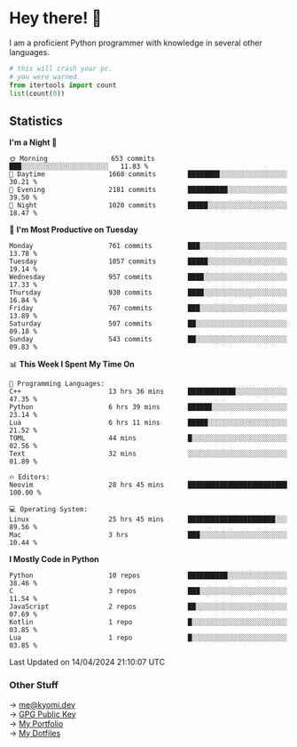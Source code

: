 # Hey there! 👋

I am a proficient Python programmer with knowledge in several other languages.

```py
# this will crash your pc.
# you were warned.
from itertools import count
list(count(0))
```

## Statistics
<!--START_SECTION:waka-->
**I'm a Night 🦉** 

```text
🌞 Morning                653 commits         ███░░░░░░░░░░░░░░░░░░░░░░   11.83 % 
🌆 Daytime                1668 commits        ████████░░░░░░░░░░░░░░░░░   30.21 % 
🌃 Evening                2181 commits        ██████████░░░░░░░░░░░░░░░   39.50 % 
🌙 Night                  1020 commits        █████░░░░░░░░░░░░░░░░░░░░   18.47 % 
```
📅 **I'm Most Productive on Tuesday** 

```text
Monday                   761 commits         ███░░░░░░░░░░░░░░░░░░░░░░   13.78 % 
Tuesday                  1057 commits        █████░░░░░░░░░░░░░░░░░░░░   19.14 % 
Wednesday                957 commits         ████░░░░░░░░░░░░░░░░░░░░░   17.33 % 
Thursday                 930 commits         ████░░░░░░░░░░░░░░░░░░░░░   16.84 % 
Friday                   767 commits         ███░░░░░░░░░░░░░░░░░░░░░░   13.89 % 
Saturday                 507 commits         ██░░░░░░░░░░░░░░░░░░░░░░░   09.18 % 
Sunday                   543 commits         ██░░░░░░░░░░░░░░░░░░░░░░░   09.83 % 
```


📊 **This Week I Spent My Time On** 

```text
💬 Programming Languages: 
C++                      13 hrs 36 mins      ████████████░░░░░░░░░░░░░   47.35 % 
Python                   6 hrs 39 mins       ██████░░░░░░░░░░░░░░░░░░░   23.14 % 
Lua                      6 hrs 11 mins       █████░░░░░░░░░░░░░░░░░░░░   21.52 % 
TOML                     44 mins             █░░░░░░░░░░░░░░░░░░░░░░░░   02.56 % 
Text                     32 mins             ░░░░░░░░░░░░░░░░░░░░░░░░░   01.89 % 

🔥 Editors: 
Neovim                   28 hrs 45 mins      █████████████████████████   100.00 % 

💻 Operating System: 
Linux                    25 hrs 45 mins      ██████████████████████░░░   89.56 % 
Mac                      3 hrs               ███░░░░░░░░░░░░░░░░░░░░░░   10.44 % 
```

**I Mostly Code in Python** 

```text
Python                   10 repos            ██████████░░░░░░░░░░░░░░░   38.46 % 
C                        3 repos             ███░░░░░░░░░░░░░░░░░░░░░░   11.54 % 
JavaScript               2 repos             ██░░░░░░░░░░░░░░░░░░░░░░░   07.69 % 
Kotlin                   1 repo              █░░░░░░░░░░░░░░░░░░░░░░░░   03.85 % 
Lua                      1 repo              █░░░░░░░░░░░░░░░░░░░░░░░░   03.85 % 
```




 Last Updated on 14/04/2024 21:10:07 UTC
<!--END_SECTION:waka-->

### Other Stuff

→ [me@kyomi.dev](mailto:me@kyomi.dev)\
→ [GPG Public Key](https://github.com/bitterteriyaki.gpg)\
→ [My Portfolio](https://kyomi.dev)\
→ [My Dotfiles](https://github.com/bitterteriyaki/dotfiles)
